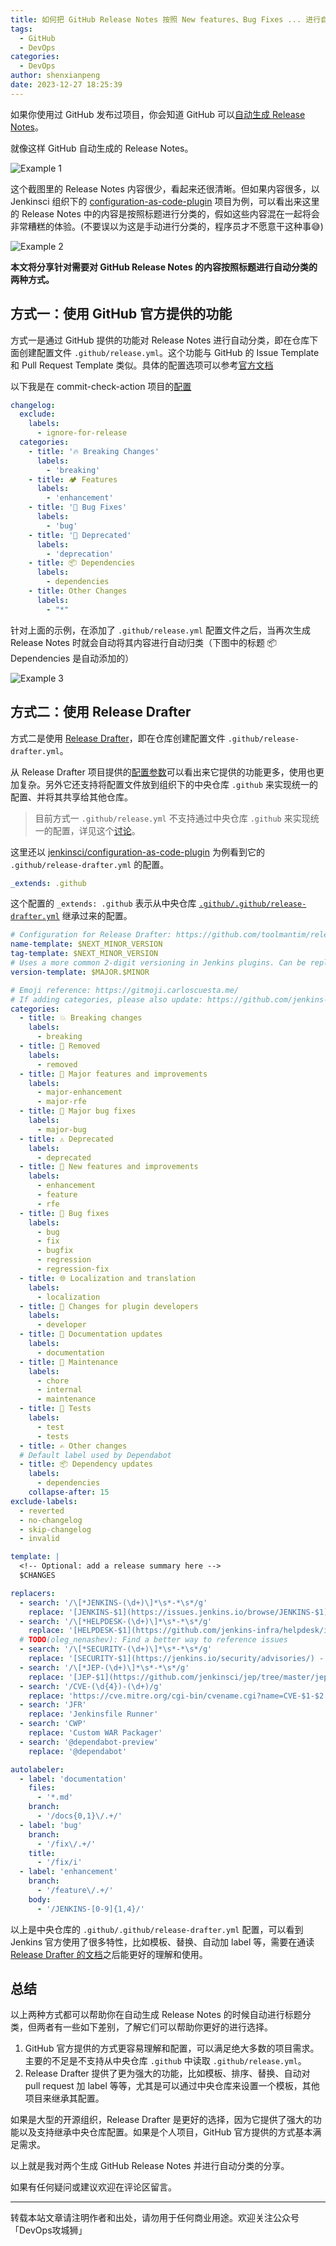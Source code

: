 ```yaml
---
title: 如何把 GitHub Release Notes 按照 New features、Bug Fixes ... 进行自动分类
tags:
  - GitHub
  - DevOps
categories:
  - DevOps
author: shenxianpeng
date: 2023-12-27 18:25:39
---
```


如果你使用过 GitHub 发布过项目，你会知道 GitHub 可以[自动生成 Release Notes](https://docs.github.com/en/repositories/releasing-projects-on-github/automatically-generated-release-notes#creating-automatically-generated-release-notes-for-a-new-release)。

就像这样 GitHub 自动生成的 Release Notes。

![Example 1](automatic-categorize-release-notes/example-1.png)

这个截图里的 Release Notes 内容很少，看起来还很清晰。但如果内容很多，以 Jenkinsci 组织下的 [configuration-as-code-plugin](https://github.com/jenkinsci/configuration-as-code-plugin) 项目为例，可以看出来这里的 Release Notes 中的内容是按照标题进行分类的，假如这些内容混在一起将会非常糟糕的体验。(不要误以为这是手动进行分类的，程序员才不愿意干这种事😅)

![Example 2](automatic-categorize-release-notes/example-2.png)

**本文将分享针对需要对 GitHub Release Notes 的内容按照标题进行自动分类的两种方式。**

<!-- more -->
## 方式一：使用 GitHub 官方提供的功能

方式一是通过 GitHub 提供的功能对 Release Notes 进行自动分类，即在仓库下面创建配置文件 `.github/release.yml`。这个功能与 GitHub 的 Issue Template 和 Pull Request Template 类似。具体的配置选项可以参考[官方文档](https://docs.github.com/en/repositories/releasing-projects-on-github/automatically-generated-release-notes#configuration-options)

以下我是在 commit-check-action 项目的[配置](https://github.com/commit-check/commit-check-action/blob/main/.github/release.yml)

```yaml
changelog:
  exclude:
    labels:
      - ignore-for-release
  categories:
    - title: '🔥 Breaking Changes'
      labels:
        - 'breaking'
    - title: 🏕 Features
      labels:
        - 'enhancement'
    - title: '🐛 Bug Fixes'
      labels:
        - 'bug'
    - title: '👋 Deprecated'
      labels:
        - 'deprecation'
    - title: 📦 Dependencies
      labels:
        - dependencies
    - title: Other Changes
      labels:
        - "*"
```

针对上面的示例，在添加了 `.github/release.yml` 配置文件之后，当再次生成 Release Notes 时就会自动将其内容进行自动归类（下图中的标题 📦 Dependencies 是自动添加的）

![Example 3](automatic-categorize-release-notes/example-3.png)

## 方式二：使用 Release Drafter

方式二是使用 [Release Drafter](https://github.com/release-drafter/release-drafter)，即在仓库创建配置文件 `.github/release-drafter.yml`。

从 Release Drafter 项目提供的[配置参数](https://github.com/release-drafter/release-drafter?tab=readme-ov-file#configuration-options)可以看出来它提供的功能更多，使用也更加复杂。另外它还支持将配置文件放到组织下的中央仓库 `.github` 来实现统一的配置、并将其共享给其他仓库。

> 目前方式一 `.github/release.yml` 不支持通过中央仓库 `.github` 来实现统一的配置，详见这个[讨论](https://github.com/orgs/community/discussions/7926)。

这里还以 [jenkinsci/configuration-as-code-plugin](https://github.com/jenkinsci/configuration-as-code-plugin) 为例看到它的 `.github/release-drafter.yml` 的配置。

```yaml
_extends: .github
```

这个配置的 `_extends: .github` 表示从中央仓库 [`.github/.github/release-drafter.yml`](https://github.com/jenkinsci/.github/blob/master/.github/release-drafter.yml) 继承过来的配置。

```yaml
# Configuration for Release Drafter: https://github.com/toolmantim/release-drafter
name-template: $NEXT_MINOR_VERSION
tag-template: $NEXT_MINOR_VERSION
# Uses a more common 2-digit versioning in Jenkins plugins. Can be replaced by semver: $MAJOR.$MINOR.$PATCH
version-template: $MAJOR.$MINOR

# Emoji reference: https://gitmoji.carloscuesta.me/
# If adding categories, please also update: https://github.com/jenkins-infra/jenkins-maven-cd-action/blob/master/action.yaml#L16
categories:
  - title: 💥 Breaking changes
    labels:
      - breaking
  - title: 🚨 Removed
    labels:
      - removed
  - title: 🎉 Major features and improvements
    labels:
      - major-enhancement
      - major-rfe
  - title: 🐛 Major bug fixes
    labels:
      - major-bug
  - title: ⚠️ Deprecated
    labels:
      - deprecated
  - title: 🚀 New features and improvements
    labels:
      - enhancement
      - feature
      - rfe
  - title: 🐛 Bug fixes
    labels:
      - bug
      - fix
      - bugfix
      - regression
      - regression-fix
  - title: 🌐 Localization and translation
    labels:
      - localization
  - title: 👷 Changes for plugin developers
    labels:
      - developer
  - title: 📝 Documentation updates
    labels:
      - documentation
  - title: 👻 Maintenance
    labels:
      - chore
      - internal
      - maintenance
  - title: 🚦 Tests
    labels:
      - test
      - tests
  - title: ✍ Other changes
  # Default label used by Dependabot
  - title: 📦 Dependency updates
    labels:
      - dependencies
    collapse-after: 15
exclude-labels:
  - reverted
  - no-changelog
  - skip-changelog
  - invalid

template: |
  <!-- Optional: add a release summary here -->
  $CHANGES

replacers:
  - search: '/\[*JENKINS-(\d+)\]*\s*-*\s*/g'
    replace: '[JENKINS-$1](https://issues.jenkins.io/browse/JENKINS-$1) - '
  - search: '/\[*HELPDESK-(\d+)\]*\s*-*\s*/g'
    replace: '[HELPDESK-$1](https://github.com/jenkins-infra/helpdesk/issues/$1) - '
  # TODO(oleg_nenashev): Find a better way to reference issues
  - search: '/\[*SECURITY-(\d+)\]*\s*-*\s*/g'
    replace: '[SECURITY-$1](https://jenkins.io/security/advisories/) - '
  - search: '/\[*JEP-(\d+)\]*\s*-*\s*/g'
    replace: '[JEP-$1](https://github.com/jenkinsci/jep/tree/master/jep/$1) - '
  - search: '/CVE-(\d{4})-(\d+)/g'
    replace: 'https://cve.mitre.org/cgi-bin/cvename.cgi?name=CVE-$1-$2'
  - search: 'JFR'
    replace: 'Jenkinsfile Runner'
  - search: 'CWP'
    replace: 'Custom WAR Packager'
  - search: '@dependabot-preview'
    replace: '@dependabot'

autolabeler:
  - label: 'documentation'
    files:
      - '*.md'
    branch:
      - '/docs{0,1}\/.+/'
  - label: 'bug'
    branch:
      - '/fix\/.+/'
    title:
      - '/fix/i'
  - label: 'enhancement'
    branch:
      - '/feature\/.+/'
    body:
      - '/JENKINS-[0-9]{1,4}/'
```

以上是中央仓库的 `.github/.github/release-drafter.yml` 配置，可以看到 Jenkins 官方使用了很多特性，比如模板、替换、自动加 label 等，需要在通读 [Release Drafter 的文档](https://github.com/release-drafter/release-drafter?tab=readme-ov-file#configuration-options)之后能更好的理解和使用。

## 总结

以上两种方式都可以帮助你在自动生成 Release Notes 的时候自动进行标题分类，但两者有一些如下差别，了解它们可以帮助你更好的进行选择。

1. GitHub 官方提供的方式更容易理解和配置，可以满足绝大多数的项目需求。主要的不足是不支持从中央仓库 `.github` 中读取 `.github/release.yml`。
2. Release Drafter 提供了更为强大的功能，比如模板、排序、替换、自动对 pull request 加 label 等等，尤其是可以通过中央仓库来设置一个模板，其他项目来继承其配置。

如果是大型的开源组织，Release Drafter 是更好的选择，因为它提供了强大的功能以及支持继承中央仓库配置。如果是个人项目，GitHub 官方提供的方式基本满足需求。

以上就是我对两个生成 GitHub Release Notes 并进行自动分类的分享。

如果有任何疑问或建议欢迎在评论区留言。

---

转载本站文章请注明作者和出处，请勿用于任何商业用途。欢迎关注公众号「DevOps攻城狮」
